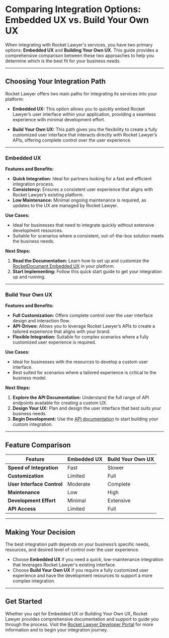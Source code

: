 # Comparing Integration Options: Embedded UX vs. Build Your Own UX

When integrating with Rocket Lawyer's services, you have two primary options: **Embedded UX** and **Building Your Own UX**. This guide provides a comprehensive comparison between these two approaches to help you determine which is the best fit for your business needs.

---

## **Choosing Your Integration Path**

Rocket Lawyer offers two main paths for integrating its services into your platform:

- **Embedded UX:** This option allows you to quickly embed Rocket Lawyer’s user interface within your application, providing a seamless experience with minimal development effort.
  
- **Build Your Own UX:** This path gives you the flexibility to create a fully customized user interface that interacts directly with Rocket Lawyer’s APIs, offering complete control over the user experience.

---

### **Embedded UX**

**Features and Benefits:**

- **Quick Integration:** Ideal for partners looking for a fast and efficient integration process.
- **Consistency:** Ensures a consistent user experience that aligns with Rocket Lawyer’s existing platform.
- **Low Maintenance:** Minimal ongoing maintenance is required, as updates to the UX are managed by Rocket Lawyer.

**Use Cases:**

- Ideal for businesses that need to integrate quickly without extensive development resources.
- Suitable for scenarios where a consistent, out-of-the-box solution meets the business needs.

**Next Steps:**

1. **Read the Documentation:** Learn how to set up and customize the [RocketDocument Embedded UX](https://developer.rocketlawyer.com/rocketdocument-embedded-ux) in your platform.
2. **Start Implementing:** Follow this quick start guide to get your integration up and running.

---

### **Build Your Own UX**

**Features and Benefits:**

- **Full Customization:** Offers complete control over the user interface design and interaction flow.
- **API-Driven:** Allows you to leverage Rocket Lawyer’s APIs to create a tailored experience that aligns with your brand.
- **Flexible Integration:** Suitable for complex scenarios where a fully customized user experience is required.

**Use Cases:**

- Ideal for businesses with the resources to develop a custom user interface.
- Best suited for scenarios where a tailored experience is critical to the business model.

**Next Steps:**

1. **Explore the API Documentation:** Understand the full range of API endpoints available for creating a custom UX.
2. **Design Your UX:** Plan and design the user interface that best suits your business needs.
3. **Begin Development:** Use the [API documentation](https://developer.rocketlawyer.com/apis) to start building your custom integration.

---

## **Feature Comparison**

| **Feature**                             | **Embedded UX** | **Build Your Own UX** |
|-----------------------------------------|-----------------|-----------------------|
| **Speed of Integration**                | Fast            | Slower                |
| **Customization**                       | Limited         | Full                  |
| **User Interface Control**              | Moderate        | Complete              |
| **Maintenance**                         | Low             | High                  |
| **Development Effort**                  | Minimal         | Extensive             |
| **API Access**                          | Limited         | Full                  |

---

## **Making Your Decision**

The best integration path depends on your business’s specific needs, resources, and desired level of control over the user experience.

- Choose **Embedded UX** if you need a quick, low-maintenance integration that leverages Rocket Lawyer's existing interface.
- Choose **Build Your Own UX** if you require a fully customized user experience and have the development resources to support a more complex integration.

---

## **Get Started**

Whether you opt for Embedded UX or Building Your Own UX, Rocket Lawyer provides comprehensive documentation and support to guide you through the process. Visit the [Rocket Lawyer Developer Portal](https://developer.rocketlawyer.com/) for more information and to begin your integration journey.
